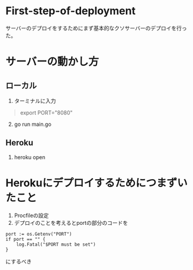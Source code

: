 # First-step-of-deployment
サーバーのデプロイをするためにまず基本的なクソサーバーのデプロイを行った。

# サーバーの動かし方
## ローカル　　
1. ターミナルに入力  　
> export PORT="8080"  

2. go run main.go

## Heroku
1. heroku open

# Herokuにデプロイするためにつまずいたこと
1. Procfileの設定
2. デプロイのことを考えるとportの部分のコードを
> 
    port := os.Getenv("PORT")
	if port == "" {
		log.Fatal("$PORT must be set")
	}
    
にするべき
